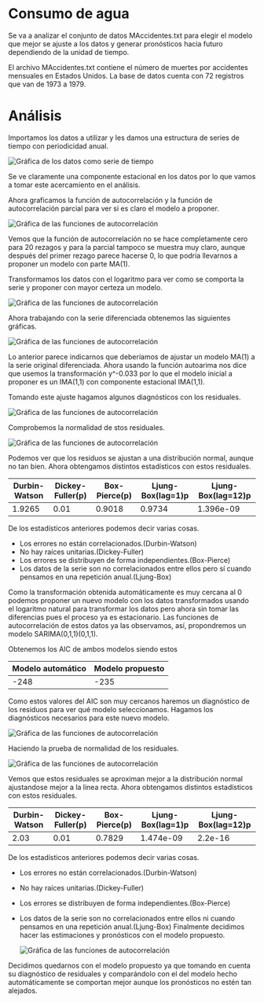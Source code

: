 # Consumo de agua

Se va a analizar el conjunto de datos MAccidentes.txt para elegir el modelo que mejor se ajuste a los datos y generar pronósticos hacia futuro dependiendo de la unidad de tiempo.

El archivo MAccidentes.txt contiene el número de muertes por accidentes mensuales en Estados Unidos. La base de datos cuenta con 72 registros que van de 1973 a 1979.

# Análisis

Importamos los datos a utilizar y les damos una estructura de series de tiempo con periodicidad anual.

![Gráfica de los datos como serie de tiempo](/imagenes/Grafica1.png)

Se ve claramente una componente estacional en los datos por lo que vamos a tomar este acercamiento en el análisis.

Ahora graficamos la función de autocorrelación y la función de autocorrelación parcial para ver si es claro el modelo a proponer.

![Gráfica de las funciones de autocorrelación](/imagenes/Grafica2.png)

Vemos que la función de autocorrelación no se hace completamente cero para 20 rezagos y para la parcial tampoco se muestra muy claro, aunque después del primer rezago parece hacerse 0, lo que podría llevarnos a proponer un modelo con parte MA(1).

Transformamos los datos con el logaritmo para ver como se comporta la serie y proponer con mayor certeza un modelo. 

![Gráfica de las funciones de autocorrelación](/imagenes/Grafica3.png)

Ahora trabajando con la serie diferenciada obtenemos las siguientes gráficas.

![Gráfica de las funciones de autocorrelación](/imagenes/Grafica4.png)

Lo anterior parece indicarnos que deberíamos de ajustar un modelo MA(1) a la serie original diferenciada. Ahora usando la función autoarima nos dice que usemos la transformación y^-0.033 por lo que el modelo inicial a proponer es un IMA(1,1) con componente estacional IMA(1,1).

Tomando este ajuste hagamos algunos diagnósticos con los residuales.

![Gráfica de las funciones de autocorrelación](/imagenes/Grafica5.png)

Comprobemos la normalidad de stos residuales.

![Gráfica de las funciones de autocorrelación](/imagenes/Grafica6.png)

Podemos ver que los residuos se ajustan a una distribución normal, aunque no tan bien.
Ahora obtengamos distintos estadísticos con estos residuales.

|Durbin-Watson | Dickey-Fuller(p) | Box-Pierce(p) | Ljung-Box(lag=1)p | Ljung-Box(lag=12)p |
|--------------|------------------|---------------|-------------------|--------------------|
| 1.9265       | 0.01             | 0.9018        | 0.9734            | 1.396e-09          |

De los estadísticos anteriores podemos decir varias cosas.

- Los errores no están correlacionados.(Durbin-Watson)
- No hay raíces unitarias.(Dickey-Fuller)
- Los errores se distribuyen de forma independientes.(Box-Pierce)
- Los datos de la serie son no correlacionados entre ellos pero sí cuando pensamos en una repetición
anual.(Ljung-Box)

Como la transformación obtenida automáticamente es muy cercana al 0 podemos proponer un nuevo modelo con los datos transformados usando el logaritmo natural para transformar los datos pero ahora sin tomar las diferencias pues el proceso ya es estacionario. Las funciones de autocorrelación de estos datos ya las observamos, así, propondremos un modelo SARIMA(0,1,1)(0,1,1).

Obtenemos los AIC de ambos modelos siendo estos
 
| Modelo automático | Modelo propuesto |
|-------------------|------------------|
| -248              | -235             | 
 
 Como estos valores del AIC son muy cercanos haremos un diagnóstico de los residuos para ver qué modelo seleccionamos. Hagamos los diagnósticos necesarios para este nuevo modelo.

  ![Gráfica de las funciones de autocorrelación](/imagenes/Grafica7.png)
  
Haciendo la prueba de normalidad de los residuales.

![Gráfica de las funciones de autocorrelación](/imagenes/Grafica8.png)

Vemos que estos residuales se aproximan mejor a la distribución normal ajustandose mejor a la linea
recta. Ahora obtengamos distintos estadísticos con estos residuales.

|Durbin-Watson | Dickey-Fuller(p) | Box-Pierce(p) | Ljung-Box(lag=1)p | Ljung-Box(lag=12)p |
|--------------|------------------|---------------|-------------------|--------------------|
|2.03          |  0.01            | 0.7829        |  1.474e-09        |   2.2e-16          |

De los estadísticos anteriores podemos decir varias cosas.
- Los errores no están correlacionados.(Durbin-Watson)
- No hay raíces unitarias.(Dickey-Fuller)
- Los errores se distribuyen de forma independientes.(Box-Pierce)
- Los datos de la serie son no correlacionados entre ellos ni cuando pensamos en una repetición
anual.(Ljung-Box)
Finalmente decidimos hacer las estimaciones y pronósticos con el modelo propuesto.

  ![Gráfica de las funciones de autocorrelación](/imagenes/Grafica2.png)

Decidimos quedarnos con el modelo propuesto ya que tomando en cuenta su diagnóstico de residuales
y comparándolo con el del modelo hecho automáticamente se comportan mejor aunque los pronósticos
no estén tan alejados.
